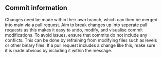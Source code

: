 ## Commit information

Changes need be made within their own branch, which can then be merged into main via a pull request. Aim to break changes up into seperate pull requests as this makes it easy to undo, modify, and visualise commit modifications. To avoid issues, ensure that commits do not include any conflicts. This can be done by refraining from modifying files such as levels or other binary files. If a pull request includes a change like this, make sure it is made obvious by including it within the message.
